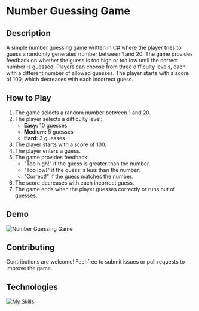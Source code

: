 # Number Guessing Game

## Description

A simple number guessing game written in C# where the player tries to guess a randomly generated number between 1 and 20. The game provides feedback on whether the guess is too high or too low until the correct number is guessed. Players can choose from three difficulty levels, each with a different number of allowed guesses. The player starts with a score of 100, which decreases with each incorrect guess.

## How to Play

1. The game selects a random number between 1 and 20.
2. The player selects a difficulty level:
   - **Easy:** 10 guesses
   - **Medium:** 5 guesses
   - **Hard:** 3 guesses
3. The player starts with a score of 100.
4. The player enters a guess.
5. The game provides feedback:
   - "Too high!" if the guess is greater than the number.
   - "Too low!" if the guess is less than the number.
   - "Correct!" if the guess matches the number.
6. The score decreases with each incorrect guess.
7. The game ends when the player guesses correctly or runs out of guesses.

## Demo

![Number Guessing Game](https://i.imgur.com/k8uANRN.gif)


## Contributing

Contributions are welcome! Feel free to submit issues or pull requests to improve the game.

## Technologies 

[![My Skills](https://skillicons.dev/icons?i=git,github,cs,dotnet,visualstudio)](https://skillicons.dev)



